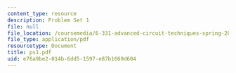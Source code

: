 ```yaml
---
content_type: resource
description: Problem Set 1
file: null
file_location: /coursemedia/6-331-advanced-circuit-techniques-spring-2002/e76a9be2014b6dd51597e87b1669d604_ps1.pdf
file_type: application/pdf
resourcetype: Document
title: ps1.pdf
uid: e76a9be2-014b-6dd5-1597-e87b1669d604
---
```

